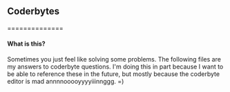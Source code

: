 ## Coderbytes
==============
#### What is this?
Sometimes you just feel like solving some problems. The following files are my answers to coderbyte questions. I'm doing this in part because I want to be able to reference these in the future, but mostly because the coderbyte editor is mad annnnooooyyyyiiinnggg. =)
